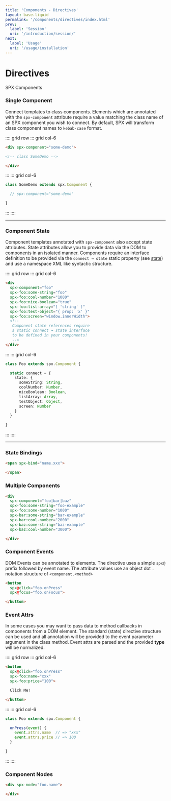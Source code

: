 ```yaml
---
title: 'Components - Directives'
layout: base.liquid
permalink: '/components/directives/index.html'
prev:
  label: 'Session'
  uri: '/introduction/session/'
next:
  label: 'Usage'
  uri: '/usage/installation'
---
```


# Directives

SPX Components

### Single Component

Connect templates to class components. Elements which are annotated with the `spx-component` attribute require a value matching the class name of an SPX component you wish to connect. By default, SPX will transform class component names to `kebab-case` format.

:::: grid row
::: grid col-6

<!--prettier-ignore-->
```html
<div spx-component="some-demo">

<!-- class SomeDemo -->

</div>
```

:::
::: grid col-6

<!--prettier-ignore-->
```ts
class SomeDemo extends spx.Component {

  // spx-component="some-demo"

}
```

:::
::::

---

### Component State

Component templates annotated with `spx-component` also accept state attributes. State attributes allow you to provide data via the DOM to components in an isolated manner. Components require an interface definition to be provided via the `connect → state` static property (see [state](/components/state)) and use a namespace XML like syntactic structure.

:::: grid row
::: grid col-6

<!--prettier-ignore-->
```html
<div
  spx-component="foo"
  spx-foo:some-string="foo"
  spx-foo:cool-number="1000"
  spx-foo:nice-boolean="true"
  spx-foo:list-array="[ 'string' ]"
  spx-foo:test-object="{ prop: 'x' }"
  spx-foo:screen="window.innerWidth">
  <!--
   Component state references require
   a static connect → state interface
   to be defined in your components!
   -->
</div>
```

:::
::: grid col-6

<!--prettier-ignore-->
```ts
class Foo extends spx.Component {

  static connect = {
    state: {
      someString: String,
      coolNumber: Number,
      niceBoolean: Boolean,
      listArray: Array,
      testObject: Object,
      screen: Number
    }
  }

}
```

:::
::::

---

### State Bindings

<!--prettier-ignore-->
```html
<span spx-bind="name.xxx">

</span>
```

### Multiple Components

<!--prettier-ignore-->
```html
<div
  spx-component="foo|bar|baz"
  spx-foo:some-string="foo-example"
  spx-foo:some-number="1000"
  spx-bar:some-string="bar-example"
  spx-bar:cool-number="2000"
  spx-baz:some-string="baz-example"
  spx-baz:cool-number="3000">

</div>
```

### Component Events

DOM Events can be annotated to elements. The directive uses a simple `spx@` prefix followed by event name. The attribute values use an object dot `.` notation structure of `<component.<method>`

<!--prettier-ignore-->
```html
<button
  spx@click="foo.onPress"
  spx@focus="foo.onFocus">

</button>
```

### Event Attrs

In some cases you may want to pass data to method callbacks in components from a DOM element. The standard (state) directive structure can be used and all annotation will be provided to the event parameter argument in the class method. Event attrs are parsed and the provided **type** will be normalized.

:::: grid row
::: grid col-6

<!--prettier-ignore-->
```html
<button
  spx@click="foo.onPress"
  spx-foo:name="xxx"
  spx-foo:price="100">

  Click Me!

</button>
```

:::
::: grid col-6

<!--prettier-ignore-->
```ts
class Foo extends spx.Component {

  onPress(event) {
    event.attrs.name  // => "xxx"
    event.attrs.price // => 100
  }

}
```

:::
::::

### Component Nodes

<!--prettier-ignore-->
```html
<div spx-node="foo.name">

</div>
```
